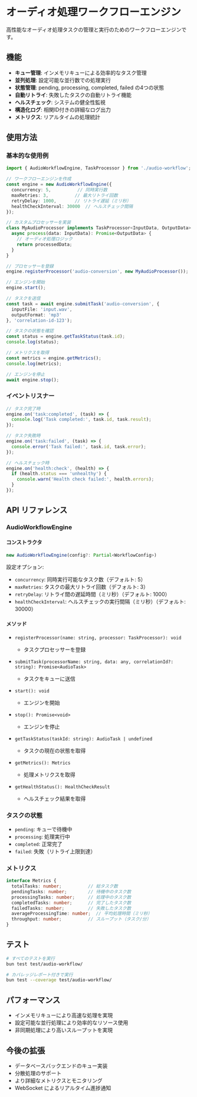# オーディオ処理ワークフローエンジン

高性能なオーディオ処理タスクの管理と実行のためのワークフローエンジンです。

## 機能

- **キュー管理**: インメモリキューによる効率的なタスク管理
- **並列処理**: 設定可能な並行数での処理実行
- **状態管理**: pending, processing, completed, failed の4つの状態
- **自動リトライ**: 失敗したタスクの自動リトライ機能
- **ヘルスチェック**: システムの健全性監視
- **構造化ログ**: 相関ID付きの詳細なログ出力
- **メトリクス**: リアルタイムの処理統計

## 使用方法

### 基本的な使用例

```typescript
import { AudioWorkflowEngine, TaskProcessor } from './audio-workflow';

// ワークフローエンジンを作成
const engine = new AudioWorkflowEngine({
  concurrency: 5,          // 同時実行数
  maxRetries: 3,          // 最大リトライ回数
  retryDelay: 1000,       // リトライ遅延（ミリ秒）
  healthCheckInterval: 30000  // ヘルスチェック間隔
});

// カスタムプロセッサーを実装
class MyAudioProcessor implements TaskProcessor<InputData, OutputData> {
  async process(data: InputData): Promise<OutputData> {
    // オーディオ処理ロジック
    return processedData;
  }
}

// プロセッサーを登録
engine.registerProcessor('audio-conversion', new MyAudioProcessor());

// エンジンを開始
engine.start();

// タスクを送信
const task = await engine.submitTask('audio-conversion', {
  inputFile: 'input.wav',
  outputFormat: 'mp3'
}, 'correlation-id-123');

// タスクの状態を確認
const status = engine.getTaskStatus(task.id);
console.log(status);

// メトリクスを取得
const metrics = engine.getMetrics();
console.log(metrics);

// エンジンを停止
await engine.stop();
```

### イベントリスナー

```typescript
// タスク完了時
engine.on('task:completed', (task) => {
  console.log('Task completed:', task.id, task.result);
});

// タスク失敗時
engine.on('task:failed', (task) => {
  console.error('Task failed:', task.id, task.error);
});

// ヘルスチェック時
engine.on('health:check', (health) => {
  if (health.status === 'unhealthy') {
    console.warn('Health check failed:', health.errors);
  }
});
```

## API リファレンス

### AudioWorkflowEngine

#### コンストラクタ

```typescript
new AudioWorkflowEngine(config?: Partial<WorkflowConfig>)
```

設定オプション:
- `concurrency`: 同時実行可能なタスク数（デフォルト: 5）
- `maxRetries`: タスクの最大リトライ回数（デフォルト: 3）
- `retryDelay`: リトライ間の遅延時間（ミリ秒）（デフォルト: 1000）
- `healthCheckInterval`: ヘルスチェックの実行間隔（ミリ秒）（デフォルト: 30000）

#### メソッド

- `registerProcessor(name: string, processor: TaskProcessor): void`
  - タスクプロセッサーを登録

- `submitTask(processorName: string, data: any, correlationId?: string): Promise<AudioTask>`
  - タスクをキューに送信

- `start(): void`
  - エンジンを開始

- `stop(): Promise<void>`
  - エンジンを停止

- `getTaskStatus(taskId: string): AudioTask | undefined`
  - タスクの現在の状態を取得

- `getMetrics(): Metrics`
  - 処理メトリクスを取得

- `getHealthStatus(): HealthCheckResult`
  - ヘルスチェック結果を取得

### タスクの状態

- `pending`: キューで待機中
- `processing`: 処理実行中
- `completed`: 正常完了
- `failed`: 失敗（リトライ上限到達）

### メトリクス

```typescript
interface Metrics {
  totalTasks: number;          // 総タスク数
  pendingTasks: number;        // 待機中のタスク数
  processingTasks: number;     // 処理中のタスク数
  completedTasks: number;      // 完了したタスク数
  failedTasks: number;         // 失敗したタスク数
  averageProcessingTime: number;  // 平均処理時間（ミリ秒）
  throughput: number;          // スループット（タスク/分）
}
```

## テスト

```bash
# すべてのテストを実行
bun test test/audio-workflow/

# カバレッジレポート付きで実行
bun test --coverage test/audio-workflow/
```

## パフォーマンス

- インメモリキューにより高速な処理を実現
- 設定可能な並行処理により効率的なリソース使用
- 非同期処理により高いスループットを実現

## 今後の拡張

- データベースバックエンドのキュー実装
- 分散処理のサポート
- より詳細なメトリクスとモニタリング
- WebSocket によるリアルタイム進捗通知